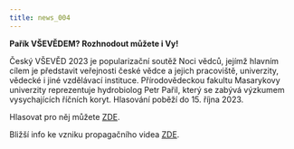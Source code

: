 ```yaml
---
title: news_004
---
```

<div class="cz">

**Pařík VŠEVĚDEM? Rozhnodout můžete i Vy!**

Český VŠEVĚD 2023 je popularizační soutěž Noci vědců, jejímž hlavním cílem je představit veřejnosti české vědce a jejich pracoviště, univerzity, vědecké i jiné vzdělávací instituce. Přírodovědeckou fakultu Masarykovy univerzity reprezentuje hydrobiolog Petr Pařil, který se zabývá výzkumem vysychajících říčních koryt. Hlasování poběží do 15. října 2023.

Hlasovat pro něj můžete [ZDE](https://www.nocvedcu.cz/vseved/petr-paril).[](https://www.nocvedcu.cz/vseved/petr-paril?fbclid=IwAR22983bkrYSykFuAT4dIPpb3jKvgXyaG_wxZD_a2zSISDJF3nt8HKuVI9Q)

B﻿ližší info ke vzniku propagačního videa [ZDE](https://www.sci.muni.cz/clanky/podporte-nase-video-tajemstvi-vysychaveho-potoka-v-soutezi-cesky-vseved).

</div>

<div class="en">

</div>